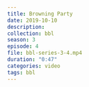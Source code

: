 ```yaml
---
title: Browning Party
date: 2019-10-10
description:
collection: bbl
season: 3
episode: 4
file: bbl-series-3-4.mp4
duration: "0:47"
categories: video
tags: bbl
---
```


